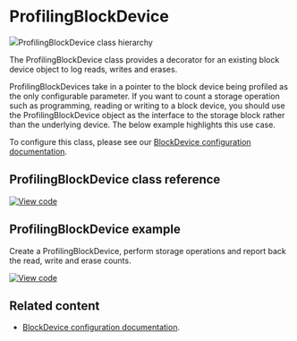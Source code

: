 # ProfilingBlockDevice

<span class="images">![](http://os.mbed.com/docs/v5.13/mbed-os-api-doxy/classmbed_1_1_profiling_block_device.png)<span>ProfilingBlockDevice class hierarchy</span></span>

The ProfilingBlockDevice class provides a decorator for an existing block device object to log reads, writes and erases.

ProfilingBlockDevices take in a pointer to the block device being profiled as the only configurable parameter. If you want to count a storage operation such as programming, reading or writing to a block device, you should use the ProfilingBlockDevice object as the interface to the storage block rather than the underlying device. The below example highlights this use case.

To configure this class, please see our [BlockDevice configuration documentation](../reference/storage.html#blockdevice-default-configuration).

## ProfilingBlockDevice class reference

[![View code](https://www.mbed.com/embed/?type=library)](http://os.mbed.com/docs/v5.13/mbed-os-api-doxy/classmbed_1_1_profiling_block_device.html)

## ProfilingBlockDevice example

Create a ProfilingBlockDevice, perform storage operations and report back the read, write and erase counts.

[![View code](https://www.mbed.com/embed/?url=https://github.com/ARMmbed/mbed-os-examples-docs_only/blob/master/blockdevices/ProfilingBlockDevice/)](https://github.com/ARMmbed/mbed-os-examples-docs_only/blob/master/blockdevices/ProfilingBlockDevice/main.cpp)

## Related content

- [BlockDevice configuration documentation](../reference/storage.html#blockdevice-default-configuration).
